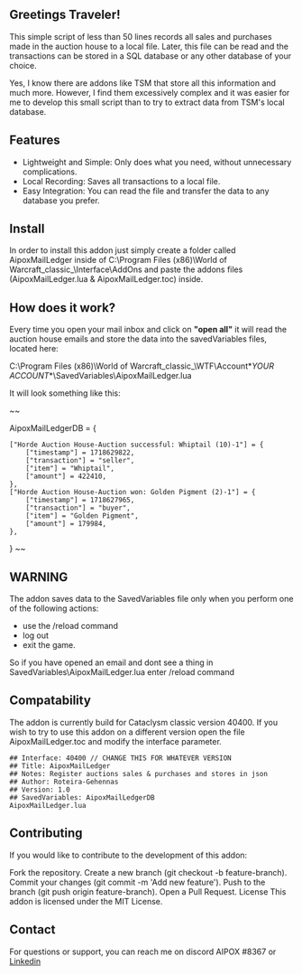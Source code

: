 ## Greetings Traveler!

This simple script of less than 50 lines records all sales and purchases made in the auction house to a local file. Later, this file can be read and the transactions can be stored in a SQL database or any other database of your choice.

Yes, I know there are addons like TSM that store all this information and much more. However, I find them excessively complex and it was easier for me to develop this small script than to try to extract data from TSM's local database.

## Features
 * Lightweight and Simple: Only does what you need, without unnecessary complications.
 * Local Recording: Saves all transactions to a local file.
 * Easy Integration: You can read the file and transfer the data to any database you prefer.
## Install

In order to install this addon just simply create a folder called AipoxMailLedger inside of C:\Program Files (x86)\World of Warcraft\_classic_\Interface\AddOns and paste the addons files (AipoxMailLedger.lua & AipoxMailLedger.toc) inside.

## How does it work?
Every time you open your mail inbox and click on **"open all"**  it will read the auction house emails and store the data into the savedVariables files, located here:

C:\Program Files (x86)\World of Warcraft\_classic_\WTF\Account\**YOUR ACCOUNT**\SavedVariables\AipoxMailLedger.lua

It will look something like this:

~~

AipoxMailLedgerDB = {

	["Horde Auction House-Auction successful: Whiptail (10)-1"] = {
		["timestamp"] = 1718629822,
		["transaction"] = "seller",
		["item"] = "Whiptail",
		["amount"] = 422410,
	},
	["Horde Auction House-Auction won: Golden Pigment (2)-1"] = {
		["timestamp"] = 1718627965,
		["transaction"] = "buyer",
		["item"] = "Golden Pigment",
		["amount"] = 179984,
	},
}
~~

## WARNING

The addon saves data to the SavedVariables file only when you perform one of the following actions:
* use the /reload command
* log out
* exit the game.

So if you have opened an email and dont see a thing in SavedVariables\AipoxMailLedger.lua enter /reload command

## Compatability

The addon is currently build for Cataclysm classic version 40400.
If you wish to try to use this addon on a different version  open the file AipoxMailLedger.toc and modify the interface parameter.

~~~~
## Interface: 40400 // CHANGE THIS FOR WHATEVER VERSION 
## Title: AipoxMailLedger
## Notes: Register auctions sales & purchases and stores in json
## Author: Roteira-Gehennas
## Version: 1.0
## SavedVariables: AipoxMailLedgerDB
AipoxMailLedger.lua
~~~~

## Contributing
If you would like to contribute to the development of this addon:

Fork the repository.
Create a new branch (git checkout -b feature-branch).
Commit your changes (git commit -m 'Add new feature').
Push to the branch (git push origin feature-branch).
Open a Pull Request.
License
This addon is licensed under the MIT License.

## Contact
For questions or support, you can reach me on discord AIPOX #8367 or [Linkedin](https://www.linkedin.com/in/albertoperezortega/)

